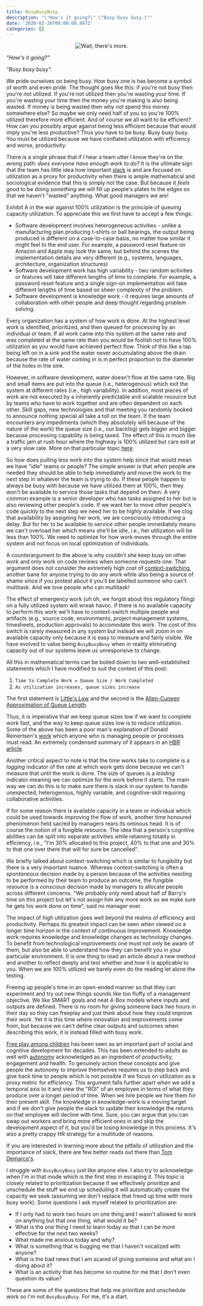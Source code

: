```yaml
---
title: BusyBusyBusy
description: "\"How's it going?\" \"Busy busy busy.\""
date: '2020-02-26T09:00:00.997Z'
categories: []
---
```


<div style="text-align: center"><img src="/images/tokyo-japan-subway-crowd.jpg" alt="Wait, there's more."/></div>

*"How's it going?"*

*"Busy busy busy".*

We pride ourselves on being busy. How busy one is has become a symbol of worth and even pride. The thought goes like this: if you're not busy then you're not utilized. If you're not utilized then you're wasting your time. If you're wasting your time then the money you're making is also being wasted. If money is being wasted then why not spend this money somewhere else? So maybe we only need half of you so you're 100% utilized therefore more efficient. And of course we all want to be efficient? How can you possibly argue against being less efficient because that would imply you're less productive?  Thus you have to be busy. Busy busy busy. You must be utilized because we have conflated utilization with efficiency and worse, productivity.

There is a single phrase that if I hear a team utter I know they're on the wrong path: *does everyone have enough work to do?* It is the ultimate sign that the team has little idea how important [slack](https://zararsiddiqi.com/2019-07-25-professionalism-of-embedding-quality-through-slack/) is and are focused on utilization as a proxy for productivity when there is ample mathematical and sociological evidence that this is simply not the case. But because it *feels* good to be doing *something* we will fill up people's plates to the edges so that we haven't "wasted" anything. What good managers we are! 

Exhibit A in the war against 100% utilization is the principle of queuing capacity utilization. To appreciate this we first have to accept a few things:

- Software development involves heterogeneous activities - unlike a manufacturing plan producing t-shirts or ball bearings, the output being produced is different on a case-to-case basis, no matter how similar it might feel to the end user. For example, a password reset feature on Amazon and Apple may look the same, but behind the scenes the implementation details are very different (e.g., systems, languages, architecture, organization structures)
- Software development work has high variability - two random activities or features will take different lengths of time to complete. For example, a password reset feature and a single sign-on implementation will take different lengths of time based on sheer complexity of the problem.
- Software development is knowledge work - it requires large amounts of collaboration with other people and deep thought regarding problem solving.

Every organization has a system of how work is done. At the highest level work is identified, prioritized, and then queued for processing by an individual or team.  If all work came into this system at the same rate and was completed at the same rate then you would be foolish not to have 100% utilization as you would have achieved perfect flow. Think of this like a tap being left on in a sink and the water never accumulating above the drain because the rate of water coming in is in perfect proportion to the diameter of the holes in the sink.

However, in software development, water doesn't flow at the same rate. Big and small items are put into the queue (i.e., heterogenous) which exit the system at different rates (i.e., high variability). In addition, most pieces of work are not executed by a inherently predictable and scalable resource but by teams who have to work together and are often dependent on each other. Skill gaps, new technologies and that meeting you randomly booked to announce nothing special all take a toll on the team. If the team encounters any impediments (which they absolutely will because of the nature of the work) the queue size (i.e., our backlog) gets bigger and bigger because processing capability is being taxed. The effect of this is much like a traffic jam at rush hour where the highway is 100% utilized but cars exit at a very slow rate. More on that particular topic [here](https://www.sciencedirect.com/science/article/abs/pii/S0377221707003116).

So how does pulling less work into the system help since that would mean we have "idle" teams or people? The simple answer is that *when* people are needed they should be able to help immediately and move the work to the next step in whatever the team is trying to do. If these people happen to always be busy with because we have utilized them at 100%, then they won't be available to service those tasks that depend on them. A very common example is a senior developer who has tasks assigned to her but is also reviewing other people's code.  If we want her to move other people's code quickly to the next step we need her to be highly available. If we clog that availability by assigning her work, we are consciously introducing a delay. But for her to be available to service other people immediately means we can't overload her which means she'll be idle, i.e., her utilization will be less than 100%. We need to optimize for how work moves through the entire system and not focus on local optimization of individuals.

A counterargument to the above is why couldn't she keep busy on other work and only work on code reviews when someone requests one.  That argument does not consider the extremely high cost of [context-switching](https://www.apa.org/research/action/multitask), another bane for anyone trying to do any work while also being a source of shame since if you protest about it you'll be labelled someone who can't multitask. And we love people who can multitask!

The effect of emergency work (uh oh, we forgot about this regulatory filing) on a fully utilized system will wreak havoc. If there is no available capacity to perform this work we'll have to context-switch multiple people and artifacts (e.g., source code, environments, project management systems, timesheets, production approvals) to accomodate this work. The cost of this switch is rarely measured in any system but instead we will zoom in on available capacity only because it is easy to measure and fairly visible.   We have evolved to value being `BusyBusyBusy` when in reality eliminating capacity out of our systems leave us unresponsive to change.

All this in mathematical terms can be boiled down to two well-established statements which I have modified to suit the context of this post:

1. `Time to Complete Work = Queue Size / Work Completed`
2. `As utilization increases, queue sizes increase`

The first statement is [Little's Law](https://en.wikipedia.org/wiki/Little%27s_law) and the second is the [Allen-Cuneen Approximation of Queue Length](https://books.google.ca/books?id=PMMUbHvr-7sC&pg=PA341&lpg=PA341&dq=allen-cunneen%20queue&source=bl&ots=APBy1yQEHT&sig=ACfU3U33crWLWSO52VhsArHxtZRjM77lLQ&hl=en&sa=X&ved=2ahUKEwjwtt258-vnAhV1lXIEHapkDmUQ6AEwB3oECAoQAQ#v=onepage&q=allen-cunneen%20queue&f=false).

Thus, it is imperative that we keep queue sizes low if we want to complete work fast, and the way to keep queue sizes low is to reduce utilization. Some of the above has been a poor man's explanation of Donald Reinertsen's [work](https://www.amazon.ca/Principles-Product-Development-Flow-Generation/dp/1935401009) which anyone who is managing people or processes must read. An extremely condensed summary of it appears in an [HBR article](https://hbr.org/2012/05/six-myths-of-product-development).

Another critical aspect to note is that the time works take to complete is a *lagging* indicator of the rate at which work gets done because we can't measure that until the work is done. The size of queues is a *leading* indicator meaning we can optimize for the work before it starts. The main way we can do this is to make sure there is slack in our system to handle unexpected, heterogenous, highly variable, and cognitive-skill requiring collaborative activities.

If for some reason there is available capacity in a team or individual which could be used towards improving the flow of work, another time honoured phenomenon held sacred by managers rears its ominous head. It is of course the notion of a fungible resource. The idea that a person's cognitive abilities can be split into separate activities while retaining totality in efficiency, i.e., "I'm 30% allocated to this project, 40% to that one and 30% to that one over there that will for sure be cancelled".  

We briefly talked about context-switching which is similar to fungibility but there is a very important nuance. Whereas context-switching is often a *spontaneous* decision made by a person because of the activities needing to be performed by their team to produce an outcome, the fungible resource is a *conscious* decision made by managers to allocate people across different concerns. "We probably only need about half of Barry's time on this project but let's not assign him any more work so we make sure he gets his work done on time", said no manager ever.

The impact of high utilization goes well beyond the realms of efficiency and productivity. Perhaps its greatest impact can be seen when viewed on a longer time horizon in the context of continuous improvement. Knowledge work requires knowledge and knowledge changes as technology changes. To benefit from technological improvements one must not only be aware of them, but also be able to understand how they can benefit you in your particular environment. It is one thing to read an article about a new method and another to reflect deeply and test whether and how it is applicable to you. When we are 100% utilized we barely even do the reading let alone the testing. 

Freeing up people's time in an open-ended manner so that they can experiment and try out new things sounds like too fluffy of a management objective. We like SMART goals and neat 4-Box models where inputs and outputs are defined. There is no room for giving someone back two hours in their day so they can freeplay and just think about how they could improve their work. Yet it is this time where innovation and improvements come from, but because we can't define clear outputs and outcomes when describing this work, it is instead filled with busy work. 

[Free play among children](https://www.gse.harvard.edu/news/uk/18/06/summertime-playtime) has been seen as an important part of social and cognitive development for decades. This has been extended to adults as well with [autonomy](https://link.springer.com/chapter/10.1007/978-90-481-9667-8_8) acknowledged as an ingredient of productivity, engagement and health. To genuinely action these concepts and give people the autonomy to improve themselves requires us to step back and give back time to people which is not possible if we focus on utilization as a proxy metric for efficiency.  This argument falls further apart when we add a temporal axis to it and view the "ROI" of an employee in terms of what they produce over a longer period of time. When we hire people we hire them for their present skill. The knowledge in knowledge-work is a moving target and if we don't give people the slack to update their knowledge the returns on that employee will decline with time. Sure, you can argue that you can swap out workers and bring more efficient ones in and skip the development aspect of it, but you'd be losing knowledge in this process. It's also a pretty crappy HR strategy for a multitude of reasons.

If you are interested in learning more about the pitfalls of utilization and the importance of slack, there are few better reads out there than [Tom Demarco's](https://www.amazon.ca/Slack-Getting-Burnout-Busywork-Efficiency/dp/0767907698).

I struggle with `BusyBusyBusy` just like anyone else. I also try to acknowledge when I'm in that mode which is the first step in escaping it. This topic is closely related to prioritization because if we effectively prioritize and unschedule the stuff we end up scheduling it will automatically create the capacity we seek (assuming we don't replace that freed up time with more busy work). Some questions I ask myself related to prioritization are:

- If I only had to work two hours on one thing and I wasn't allowed to work on anything but that one thing, what would it be?
- What is the one thing I need to learn today so that I can be more effective for the next two weeks?
- What made me anxious today and why? 
- What is something that is bugging me that I haven't vocalized with anyone?
- What is the bad news that I am scared of giving someone and what am I doing about it?
- What is an activity that has become so routine for me that I don't even question its value?

These are some of the questions that help me prioritize and unschedule work so I'm not `BusyBusyBusy`. For me, it's a start.